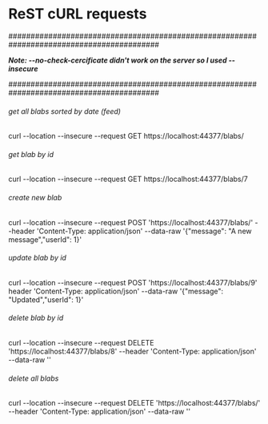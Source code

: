 # ReST cURL requests

##########################################################################################

***Note: --no-check-cercificate didn't work on the server so I used --insecure***

##########################################################################################

###### get all blabs sorted by date (feed)

curl --location --insecure --request GET https://localhost:44377/blabs/

###### get blab by id

curl --location --insecure --request GET https://localhost:44377/blabs/7

###### create new blab

curl --location --insecure --request POST 'https://localhost:44377/blabs/' --header 'Content-Type: application/json' --data-raw '{"message": "A new message","userId": 1}'

###### update blab by id

curl --location --insecure --request POST 'https://localhost:44377/blabs/9' header 'Content-Type: application/json' --data-raw '{"message": "Updated","userId": 1}'

###### delete blab by id

curl --location --insecure --request DELETE 'https://localhost:44377/blabs/8' --header 'Content-Type: application/json' --data-raw ''

###### delete all blabs

curl --location --insecure --request DELETE 'https://localhost:44377/blabs/' --header 'Content-Type: application/json' --data-raw ''

